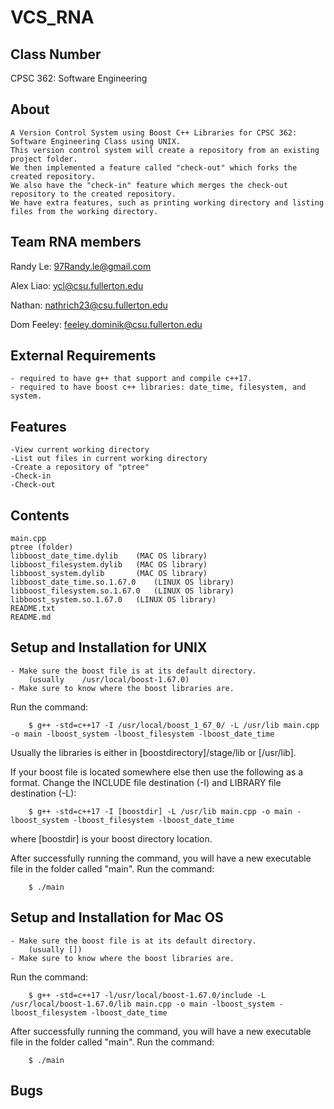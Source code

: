 # VCS_RNA

## Class Number
CPSC 362: Software Engineering

## About
	A Version Control System using Boost C++ Libraries for CPSC 362: Software Engineering Class using UNIX.
	This version control system will create a repository from an existing project folder. 
	We then implemented a feature called "check-out" which forks the created repository.
	We also have the "check-in" feature which merges the check-out repository to the created repository.
	We have extra features, such as printing working directory and listing files from the working directory.
	
	
	
## Team RNA members
Randy Le: 97Randy.le@gmail.com

Alex Liao: ycl@csu.fullerton.edu

Nathan: nathrich23@csu.fullerton.edu

Dom Feeley: feeley.dominik@csu.fullerton.edu

## External Requirements
	- required to have g++ that support and compile c++17.
	- required to have boost c++ libraries: date_time, filesystem, and system.

## Features
	-View current working directory
	-List out files in current working directory
	-Create a repository of "ptree"
	-Check-in
	-Check-out
## Contents
	main.cpp
	ptree (folder)
	libboost_date_time.dylib 	(MAC OS library)
	libboost_filesystem.dylib 	(MAC OS library)
	libboost_system.dylib 		(MAC OS library)
	libboost_date_time.so.1.67.0 	(LINUX OS library)
	libboost_filesystem.so.1.67.0 	(LINUX OS library)
	libboost_system.so.1.67.0 	(LINUX OS library)
	README.txt
	README.md

## Setup and Installation for UNIX
	- Make sure the boost file is at its default directory.
		(usually 	/usr/local/boost-1.67.0)
	- Make sure to know where the boost libraries are.

Run the command:
```
	$ g++ -std=c++17 -I /usr/local/boost_1_67_0/ -L /usr/lib main.cpp -o main -lboost_system -lboost_filesystem -lboost_date_time
```
Usually the libraries is either in [boostdirectory]/stage/lib or [/usr/lib].

If your boost file is located somewhere else then use the following as a format. Change the INCLUDE file destination (-I) and LIBRARY file destination (-L):
```
	$ g++ -std=c++17 -I [boostdir] -L /usr/lib main.cpp -o main -lboost_system -lboost_filesystem -lboost_date_time
```
where [boostdir] is your boost directory location.

After successfully running the command, you will have a new executable file in the folder called "main". Run the command:
```
	$ ./main
```

## Setup and Installation for Mac OS
	- Make sure the boost file is at its default directory.
		(usually [])
	- Make sure to know where the boost libraries are.
Run the command:
```
	$ g++ -std=c++17 -l/usr/local/boost-1.67.0/include -L /usr/local/boost-1.67.0/lib main.cpp -o main -lboost_system -lboost_filesystem -lboost_date_time
```
After successfully running the command, you will have a new executable file in the folder called "main". Run the command:
```
	$ ./main
```
## Bugs	

